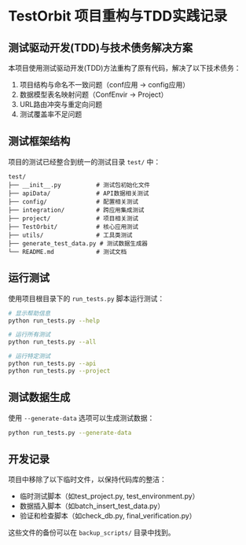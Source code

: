 # TestOrbit 项目重构与TDD实践记录

## 测试驱动开发(TDD)与技术债务解决方案

本项目使用测试驱动开发(TDD)方法重构了原有代码，解决了以下技术债务：

1. 项目结构与命名不一致问题（conf应用 -> config应用）
2. 数据模型表名映射问题（ConfEnvir -> Project）
3. URL路由冲突与重定向问题
4. 测试覆盖率不足问题

## 测试框架结构

项目的测试已经整合到统一的测试目录 `test/` 中：

```
test/
├── __init__.py          # 测试包初始化文件
├── apiData/             # API数据相关测试
├── config/              # 配置相关测试
├── integration/         # 跨应用集成测试
├── project/             # 项目相关测试
├── TestOrbit/           # 核心应用测试
├── utils/               # 工具类测试
├── generate_test_data.py # 测试数据生成器
└── README.md            # 测试文档
```

## 运行测试

使用项目根目录下的 `run_tests.py` 脚本运行测试：

```bash
# 显示帮助信息
python run_tests.py --help

# 运行所有测试
python run_tests.py --all

# 运行特定测试
python run_tests.py --api
python run_tests.py --project
```

## 测试数据生成

使用 `--generate-data` 选项可以生成测试数据：

```bash
python run_tests.py --generate-data
```

## 开发记录

项目中移除了以下临时文件，以保持代码库的整洁：
- 临时测试脚本（如test_project.py, test_environment.py）
- 数据插入脚本（如batch_insert_test_data.py）
- 验证和检查脚本（如check_db.py, final_verification.py）

这些文件的备份可以在 `backup_scripts/` 目录中找到。
